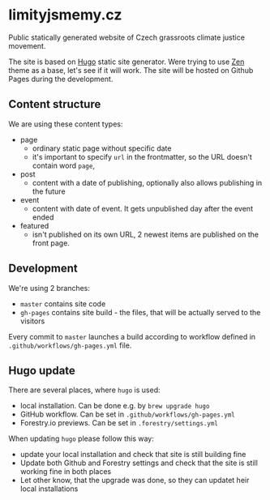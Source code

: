 # limityjsmemy.cz
Public statically generated website of Czech grassroots climate justice movement.


The site is based on [Hugo](https://gohugo.io) static site generator. Were trying to use [Zen](https://github.com/frjo/hugo-theme-zen) theme as a base, let's see if it will work. The site will be hosted on Github Pages during the development.

## Content structure
We are using these content types:

- page
  - ordinary static page without specific date
  - it's important to specify `url` in the frontmatter, so the URL doesn't contain word `page`,
- post
  - content with a date of publishing, optionally also allows publishing in the future
- event
  - content with date of event. It gets unpublished day after the event ended
- featured
  - isn't published on its own URL, 2 newest items are published on the front page.

## Development

We're using 2 branches:

- `master` contains site code
- `gh-pages` contains site build - the files, that will be actually served to the visitors

Every commit to `master` launches a build according to workflow defined in `.github/workflows/gh-pages.yml` file.

## Hugo update
There are several places, where `hugo` is used:
* local installation. Can be done e.g. by `brew upgrade hugo`
* GitHub workflow. Can be set in `.github/workflows/gh-pages.yml`
* Forestry.io previews. Can be set in  `.forestry/settings.yml`

When updating `hugo` please follow this way:
* update your local installation and check that site is still building fine
* Update both Github and Forestry settings and check that the site is still working fine in both places
* Let other know, that the upgrade was done, so they can updatet heir local installations
